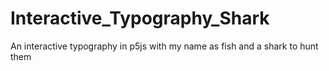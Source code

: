 # Interactive_Typography_Shark
An interactive typography in p5js with my name as fish and a shark to hunt them
